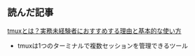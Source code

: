 ## 読んだ記事
[tmuxとは？実務未経験者におすすめする理由と基本的な使い方](https://qiita.com/yamadagenki/items/a457a1fbbc89ac2e010b)
- tmuxは1つのターミナルで複数セッションを管理できるツール
